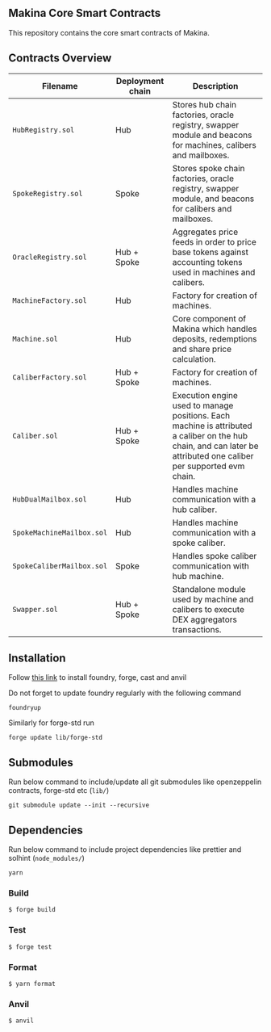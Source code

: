## Makina Core Smart Contracts

This repository contains the core smart contracts of Makina.

## Contracts Overview

| Filename                  | Deployment chain | Description                                                                                                                                                        |
| ------------------------- | ---------------- | ------------------------------------------------------------------------------------------------------------------------------------------------------------------ |
| `HubRegistry.sol`         | Hub              | Stores hub chain factories, oracle registry, swapper module and beacons for machines, calibers and mailboxes.                                                      |
| `SpokeRegistry.sol`       | Spoke            | Stores spoke chain factories, oracle registry, swapper module, and beacons for calibers and mailboxes.                                                             |
| `OracleRegistry.sol`      | Hub + Spoke      | Aggregates price feeds in order to price base tokens against accounting tokens used in machines and calibers.                                                      |
| `MachineFactory.sol`      | Hub              | Factory for creation of machines.                                                                                                                                  |
| `Machine.sol`             | Hub              | Core component of Makina which handles deposits, redemptions and share price calculation.                                                                          |
| `CaliberFactory.sol`      | Hub + Spoke      | Factory for creation of machines.                                                                                                                                  |
| `Caliber.sol`             | Hub + Spoke      | Execution engine used to manage positions. Each machine is attributed a caliber on the hub chain, and can later be attributed one caliber per supported evm chain. |
| `HubDualMailbox.sol`      | Hub              | Handles machine communication with a hub caliber.                                                                                                                  |
| `SpokeMachineMailbox.sol` | Hub              | Handles machine communication with a spoke caliber.                                                                                                                |
| `SpokeCaliberMailbox.sol` | Spoke            | Handles spoke caliber communication with hub machine.                                                                                                              |
| `Swapper.sol`             | Hub + Spoke      | Standalone module used by machine and calibers to execute DEX aggregators transactions.                                                                            |

## Installation

Follow [this link](https://book.getfoundry.sh/getting-started/installation) to install foundry, forge, cast and anvil

Do not forget to update foundry regularly with the following command

```properties
foundryup
```

Similarly for forge-std run

```properties
forge update lib/forge-std
```

## Submodules

Run below command to include/update all git submodules like openzeppelin contracts, forge-std etc (`lib/`)

```properties
git submodule update --init --recursive
```

## Dependencies

Run below command to include project dependencies like prettier and solhint (`node_modules/`)

```properties
yarn
```

### Build

```shell
$ forge build
```

### Test

```shell
$ forge test
```

### Format

```shell
$ yarn format
```

### Anvil

```shell
$ anvil
```
